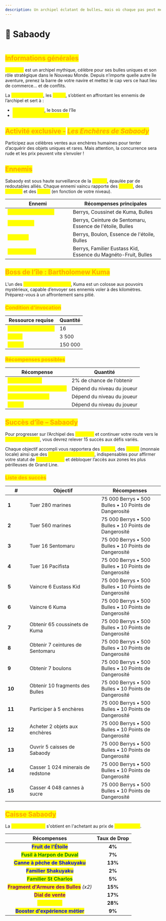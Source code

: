```yaml
---
description: Un archipel éclatant de bulles… mais où chaque pas peut mener à la guerre.
---
```


# 🌳 Sabaody

<figure><img src="../../.gitbook/assets/Capture d’écran 2023-12-05 à 09.59.12.png" alt=""><figcaption></figcaption></figure>

## <mark style="color:orange;">Informations générales</mark>

<mark style="color:yellow;">**Sabaody**</mark> est un archipel mythique, célèbre pour ses bulles uniques et son rôle stratégique dans le Nouveau Monde. Depuis n’importe quelle autre île aventure, prenez la barre de votre navire et mettez le cap vers ce haut lieu de commerce… et de conflits.

La <mark style="color:yellow;">**monnaie locale**</mark>, les <mark style="color:yellow;">**Bulles**</mark>, s’obtient en affrontant les ennemis de l’archipel et sert à :

* <mark style="color:yellow;">**Invoquer Kuma**</mark>, le boss de l’île
* <mark style="color:yellow;">**Acheter la Caisse Sabaody**</mark>

## <mark style="color:orange;">Activité exclusive -</mark> _<mark style="color:orange;">Les Enchères de Sabaody</mark>_

Participez aux célèbres ventes aux enchères humaines pour tenter d’acquérir des objets uniques et rares. Mais attention, la concurrence sera rude et les prix peuvent vite s’envoler !

## <mark style="color:orange;">Ennemis</mark>

Sabaody est sous haute surveillance de la <mark style="color:yellow;">**Marine**</mark>, épaulée par de redoutables alliés. Chaque ennemi vaincu rapporte des <mark style="color:yellow;">**Berrys**</mark>, des <mark style="color:yellow;">**Boulons**</mark> et des <mark style="color:yellow;">**Bulles**</mark> (en fonction de votre niveau).

<table><thead><tr><th width="195.30859375">Ennemi</th><th>Récompenses principales</th></tr></thead><tbody><tr><td><mark style="color:yellow;"><strong>Soldat de la Marine</strong></mark></td><td>Berrys, Coussinet de Kuma, Bulles</td></tr><tr><td><mark style="color:yellow;"><strong>Sentomaru</strong></mark></td><td>Berrys, Ceinture de Sentomaru, Essence de l'étoile, Bulles</td></tr><tr><td><mark style="color:yellow;"><strong>Pacifista</strong></mark></td><td>Berrys, Boulon, Essence de l'étoile, Bulles</td></tr><tr><td><mark style="color:yellow;"><strong>Eustass Kid</strong></mark></td><td>Berrys, Familier Eustass Kid, Essence du Magnéto-Fruit, Bulles</td></tr></tbody></table>

## <mark style="color:orange;">Boss de l’île : Bartholomew Kuma</mark>

L’un des <mark style="color:yellow;">**Sept Grands Corsaires**</mark>, Kuma est un colosse aux pouvoirs mystérieux, capable d’envoyer ses ennemis voler à des kilomètres. Préparez-vous à un affrontement sans pitié.

### <mark style="color:orange;">Condition d'invocation</mark>

| Ressource requise                                        | Quantité |
| -------------------------------------------------------- | -------- |
| <mark style="color:yellow;">**Coussinet de Kuma**</mark> | 16       |
| <mark style="color:yellow;">**Bulles**</mark>            | 3 500    |
| <mark style="color:yellow;">**Berrys**</mark>            | 150 000  |

### <mark style="color:orange;">R</mark><mark style="color:orange;">**écompenses possibles**</mark>

| Récompense                                                    | Quantité                   |
| ------------------------------------------------------------- | -------------------------- |
| <mark style="color:yellow;">**Familier Kuma**</mark>          | 2% de chance de l’obtenir  |
| <mark style="color:yellow;">**Essence des Coussinets**</mark> | Dépend du niveau du joueur |
| <mark style="color:yellow;">**Bonbon au Raisin**</mark>       | Dépend du niveau du joueur |
| <mark style="color:yellow;">**Berrys**</mark>                 | Dépend du niveau du joueur |

## <mark style="color:orange;">Succès d’île – Sabaody</mark>

Pour progresser sur l’Archipel des <mark style="color:yellow;">**Sabaody**</mark> et continuer votre route vers le <mark style="color:yellow;">**Nouveau Monde**</mark>, vous devrez relever 15 succès aux défis variés.

Chaque objectif accompli vous rapportera des <mark style="color:yellow;">**Berrys**</mark>, des <mark style="color:yellow;">**Bulles**</mark> (monnaie locale) ainsi que des <mark style="color:yellow;">**Points de Dangerosité**</mark>, indispensables pour affirmer votre statut de <mark style="color:yellow;">**Commandant**</mark> et débloquer l’accès aux zones les plus périlleuses de Grand Line.

### <mark style="color:orange;">Liste des succès</mark>

<table><thead><tr><th width="55.17578125">#</th><th width="215.97265625">Objectif</th><th>Récompenses</th></tr></thead><tbody><tr><td><strong>1</strong></td><td>Tuer 280 marines</td><td>75 000 Berrys • 500 Bulles • 10 Points de Dangerosité</td></tr><tr><td><strong>2</strong></td><td>Tuer 560 marines</td><td>75 000 Berrys • 500 Bulles • 10 Points de Dangerosité</td></tr><tr><td><strong>3</strong></td><td>Tuer 16 Sentomaru</td><td>75 000 Berrys • 500 Bulles • 10 Points de Dangerosité</td></tr><tr><td><strong>4</strong></td><td>Tuer 16 Pacifista</td><td>75 000 Berrys • 500 Bulles • 10 Points de Dangerosité</td></tr><tr><td><strong>5</strong></td><td>Vaincre 6 Eustass Kid</td><td>75 000 Berrys • 500 Bulles • 10 Points de Dangerosité</td></tr><tr><td><strong>6</strong></td><td>Vaincre 6 Kuma</td><td>75 000 Berrys • 500 Bulles • 10 Points de Dangerosité</td></tr><tr><td><strong>7</strong></td><td>Obtenir 65 coussinets de Kuma</td><td>75 000 Berrys • 500 Bulles • 10 Points de Dangerosité</td></tr><tr><td><strong>8</strong></td><td>Obtenir 7 ceintures de Sentomaru</td><td>75 000 Berrys • 500 Bulles • 10 Points de Dangerosité</td></tr><tr><td><strong>9</strong></td><td>Obtenir 7 boulons</td><td>75 000 Berrys • 500 Bulles • 10 Points de Dangerosité</td></tr><tr><td><strong>10</strong></td><td>Obtenir 10 fragments des Bulles</td><td>75 000 Berrys • 500 Bulles • 10 Points de Dangerosité</td></tr><tr><td><strong>11</strong></td><td>Participer à 5 enchères</td><td>75 000 Berrys • 500 Bulles • 10 Points de Dangerosité</td></tr><tr><td><strong>12</strong></td><td>Acheter 2 objets aux enchères</td><td>75 000 Berrys • 500 Bulles • 10 Points de Dangerosité</td></tr><tr><td><strong>13</strong></td><td>Ouvrir 5 caisses de Sabaody</td><td>75 000 Berrys • 500 Bulles • 10 Points de Dangerosité</td></tr><tr><td><strong>14</strong></td><td>Casser 1 024 minerais de redstone</td><td>75 000 Berrys • 500 Bulles • 10 Points de Dangerosité</td></tr><tr><td><strong>15</strong></td><td>Casser 4 048 cannes à sucre</td><td>75 000 Berrys • 500 Bulles • 10 Points de Dangerosité</td></tr></tbody></table>

## <mark style="color:orange;">Caisse Sabaody</mark>

La <mark style="color:yellow;">**Caisse Sabaody**</mark> s'obtient en l'achetant au prix de <mark style="color:yellow;">**1.250 Bulles**</mark>.

|                                 Récompenses                                | Taux de Drop |
| :------------------------------------------------------------------------: | :----------: |
|           <mark style="color:blue;">**Fruit de l'Étoile**</mark>           |    **4%**    |
|        <mark style="color:green;">**Fusil à Harpon de Duval**</mark>       |    **7%**    |
|       <mark style="color:blue;">**Canne à pêche de Shakuyaku**</mark>      |    **13%**   |
|           <mark style="color:blue;">**Familier Shakuyaku**</mark>          |    **2%**    |
|          <mark style="color:green;">**Familier St Charlos**</mark>         |    **5%**    |
| <mark style="color:purple;">**Fragment d'Armure des Bulles**</mark> _(x2)_ |    **15%**   |
|            <mark style="color:purple;">**Dial de vente**</mark>            |    **17%**   |
|              <mark style="color:yellow;">**Berry d'Or**</mark>             |    **28%**   |
|      <mark style="color:blue;">**Booster d'expérience métier**</mark>      |    **9%**    |

